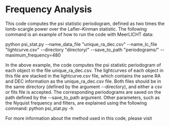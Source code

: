 # Frequency Analysis

This code computes the psi statistic periodogram, defined as two times the lomb-scargle power over the Lafler–Kinman statistic.
The following command is an example of how to run the code with MeerLICHT data:

python psi_stat.py --name_data_file "unique_ra_dec.csv" --name_lc_file "lightcurve.csv" --directory "directory/" --save_to_path "periodograms/" --maximum_frequency=480 

In the above example, the code computes the psi statistic periodogram of each object in the file unique_ra_dec.csv. The lightcurves of each object in this file are stacked in the lightcurve.csv file, which contains the same RA and DEC information as the unique_ra_dec.csv file. Both files should be in the same directory (defined by the argument --directory), and either a csv or fits file is accepted. The corresponding periodograms are saved on the path defined by the --save_to_path argument. Other parameters, such as the Nyquist frequency and filters, are explained using the following command: python psi_stat.py -h


For more information about the method used in this code, please visit 
